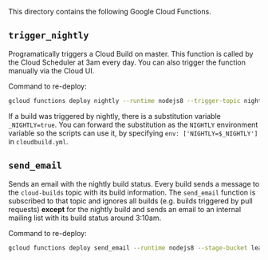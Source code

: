 This directory contains the following Google Cloud Functions.

## `trigger_nightly`
Programatically triggers a Cloud Build on master. This function is called by the Cloud Scheduler at 3am every day.
You can also trigger the function manually via the Cloud UI.

Command to re-deploy:
```sh
gcloud functions deploy nightly --runtime nodejs8 --trigger-topic nightly
```

If a build was triggered by nightly, there is a substitution variable `_NIGHTLY=true`.
You can forward the substitution as the `NIGHTLY` environment variable so the scripts can use it, by specifying `env: ['NIGHTLY=$_NIGHTLY']` in `cloudbuild.yml`.

## `send_email`
Sends an email with the nightly build status. Every build sends a message to the `cloud-builds` topic with its build information. The `send_email` function is subscribed to that topic and ignores all builds (e.g. builds triggered by pull requests) **except** for the nightly build and sends an email to an internal mailing list with its build status around 3:10am.

Command to re-deploy:
  ```sh
  gcloud functions deploy send_email --runtime nodejs8 --stage-bucket learnjs-174218_cloudbuild --trigger-topic cloud-builds --set-env-vars MAILGUN_API_KEY="[API_KEY_HERE]",HANGOUTS_URL="[URL_HERE]"
  ```


